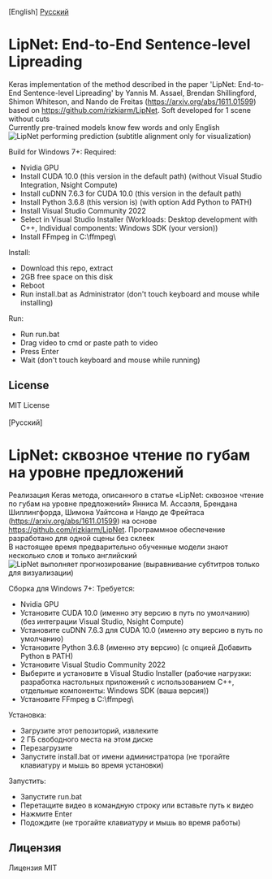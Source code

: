[English] <a href="#russian">Русский</a>
# LipNet: End-to-End Sentence-level Lipreading
Keras implementation of the method described in the paper 'LipNet: End-to-End Sentence-level Lipreading' by Yannis M. Assael, Brendan Shillingford, Shimon Whiteson, and Nando de Freitas (https://arxiv.org/abs/1611.01599) based on https://github.com/rizkiarm/LipNet.
Soft developed for 1 scene without cuts<br>
Currently pre-trained models know few words and only English<br>
![LipNet performing prediction (subtitle alignment only for visualization)](assets/lipreading.gif)

Build for Windows 7+:
Required:
- Nvidia GPU
- Install CUDA 10.0 (this version in the default path) (without Visual Studio Integration, Nsight Compute)
- Install cuDNN 7.6.3 for CUDA 10.0 (this version in the default path)
- Install Python 3.6.8 (this version is) (with option Add Python to PATH)
- Install Visual Studio Community 2022
- Select in Visual Studio Installer (Workloads: Desktop development with C++, Individual components: Windows SDK (your version))
- Install FFmpeg in C:\ffmpeg\

Install:
- Download this repo, extract
- 2GB free space on this disk
- Reboot
- Run install.bat as Administrator (don't touch keyboard and mouse while installing)

Run:
- Run run.bat
- Drag video to cmd or paste path to video
- Press Enter
- Wait (don't touch keyboard and mouse while running)

## License
MIT License
<br id="russian"></br>
[Русский]
# LipNet: сквозное чтение по губам на уровне предложений
Реализация Keras метода, описанного в статье «LipNet: сквозное чтение по губам на уровне предложений» Янниса М. Ассаэля, Брендана Шиллингфорда, Шимона Уайтсона и Нандо де Фрейтаса (https://arxiv.org/abs/1611.01599) на основе https://github.com/rizkiarm/LipNet.
Программное обеспечение разработано для одной сцены без склеек<br>
В настоящее время предварительно обученные модели знают несколько слов и только английский<br>
![LipNet выполняет прогнозирование (выравнивание субтитров только для визуализации)](assets/lipreading.gif)

Сборка для Windows 7+:
Требуется:
- Nvidia GPU
- Установите CUDA 10.0 (именно эту версию в путь по умолчанию) (без интеграции Visual Studio, Nsight Compute)
- Установите cuDNN 7.6.3 для CUDA 10.0 (именно эту версию в путь по умолчанию)
- Установите Python 3.6.8 (именно эту версию) (с опцией Добавить Python в PATH)
- Установите Visual Studio Community 2022
- Выберите и установите в Visual Studio Installer (рабочие нагрузки: разработка настольных приложений с использованием C++, отдельные компоненты: Windows SDK (ваша версия))
- Установите FFmpeg в C:\ffmpeg\

Установка:
- Загрузите этот репозиторий, извлеките
- 2 ГБ свободного места на этом диске
- Перезагрузите
- Запустите install.bat от имени администратора (не трогайте клавиатуру и мышь во время установки)

Запустить:
- Запустите run.bat
- Перетащите видео в командную строку или вставьте путь к видео
- Нажмите Enter
- Подождите (не трогайте клавиатуру и мышь во время работы)

## Лицензия
Лицензия MIT
